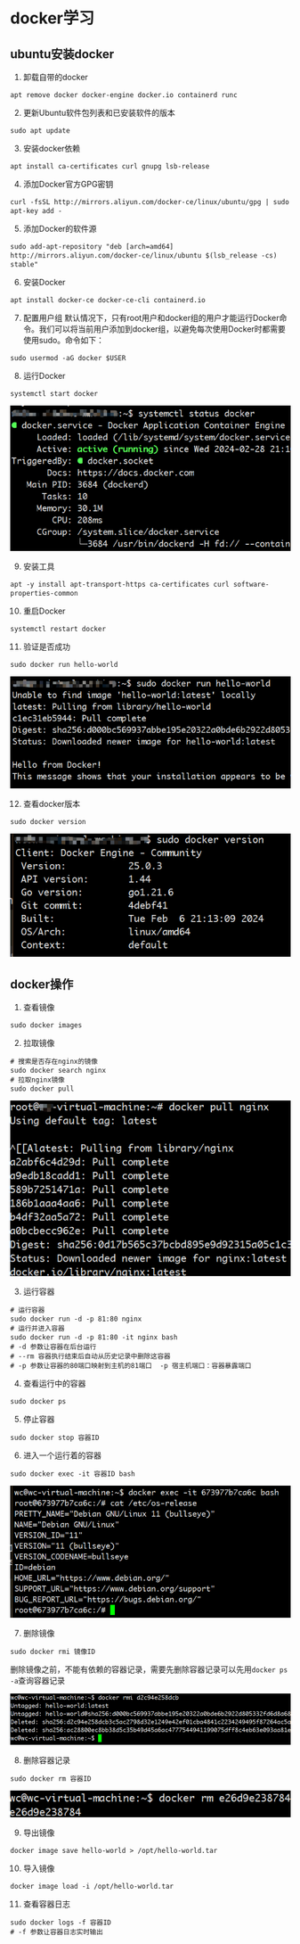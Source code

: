 # docker学习

## ubuntu安装docker

1. 卸载自带的docker
```shell
apt remove docker docker-engine docker.io containerd runc
```

2. 更新Ubuntu软件包列表和已安装软件的版本
```shell
sudo apt update
```

3. 安装docker依赖
```shell
apt install ca-certificates curl gnupg lsb-release
```

4. 添加Docker官方GPG密钥
```shell
curl -fsSL http://mirrors.aliyun.com/docker-ce/linux/ubuntu/gpg | sudo apt-key add -
```

5. 添加Docker的软件源
```shell
sudo add-apt-repository "deb [arch=amd64] http://mirrors.aliyun.com/docker-ce/linux/ubuntu $(lsb_release -cs) stable"
```

6. 安装Docker
```shell
apt install docker-ce docker-ce-cli containerd.io
```

7. 配置用户组
默认情况下，只有root用户和docker组的用户才能运行Docker命令。我们可以将当前用户添加到docker组，以避免每次使用Docker时都需要使用sudo。命令如下：
```shell
sudo usermod -aG docker $USER
```

8. 运行Docker
```shell
systemctl start docker
```
![1709125975857](image/docker/1709125975857.png)

9. 安装工具
```shell
apt -y install apt-transport-https ca-certificates curl software-properties-common
```

10. 重启Docker
```shell
systemctl restart docker
```

11. 验证是否成功
```shell
sudo docker run hello-world
```
![1709126139214](image/docker/1709126139214.png)

12. 查看docker版本
```shell
sudo docker version
```
![1709126231551](image/docker/1709126231551.png)


## docker操作

1. 查看镜像
```shell
sudo docker images
```

2. 拉取镜像
```shell
# 搜索是否存在nginx的镜像
sudo docker search nginx
# 拉取nginx镜像
sudo docker pull 
```
![1709132157113](image/docker/1709132157113.png)

3. 运行容器
```shell
# 运行容器
sudo docker run -d -p 81:80 nginx
# 运行并进入容器
sudo docker run -d -p 81:80 -it nginx bash
# -d 参数让容器在后台运行
# --rm 容器执行结束后自动从历史记录中删除这容器
# -p 参数让容器的80端口映射到主机的81端口  -p 宿主机端口：容器暴露端口
```

4. 查看运行中的容器
```shell
sudo docker ps
```

5. 停止容器
```shell
sudo docker stop 容器ID
```

6. 进入一个运行着的容器
```shell
sudo docker exec -it 容器ID bash
```
![1709212513477](image/docker/1709212513477.png)

7. 删除镜像
```shell
sudo docker rmi 镜像ID
```

删除镜像之前，不能有依赖的容器记录，需要先删除容器记录可以先用`docker ps -a`查询容器记录

![1709303539941](image/docker/1709303539941.png)

8. 删除容器记录
```shell
sudo docker rm 容器ID
```
![1709303569941](image/docker/1709303569941.png)

9. 导出镜像
```shell
docker image save hello-world > /opt/hello-world.tar
```

10. 导入镜像
```shell
docker image load -i /opt/hello-world.tar
```

11. 查看容器日志
```shell
sudo docker logs -f 容器ID
# -f 参数让容器日志实时输出
```

